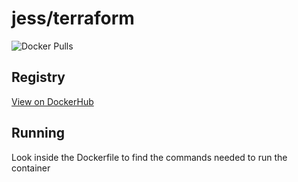 # jess/terraform

![Docker Pulls](https://img.shields.io/docker/pulls/jess/terraform)



## Registry

[View on DockerHub](https://hub.docker.com/r/jess/terraform)

## Running

Look inside the Dockerfile to find the commands needed to run the container

